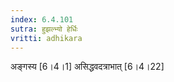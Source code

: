 ```yaml
---
index: 6.4.101
sutra: हुझल्भ्यो हेर्धिः
vritti: adhikara
---
```


 अङ्गस्य [6।4।1]  असिद्धवदत्राभात् [6।4।22] 